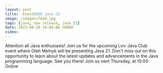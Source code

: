 ```yaml
---
layout: post
title:  Event#290 java 21
image: /images/feed.jpg
tags: [java, new release, java 21]
date: 2023-09-18 14:04:06 +0000
video: 
---
```


Attention all Java enthusiasts! Join us for the upcoming Lviv Java Club event where Oleh Melnyk will be presenting Java 21. Don't miss out on this opportunity to learn about the latest updates and advancements in the Java programming language. See you there!
Join us next Thursday, at 10:00 Online
